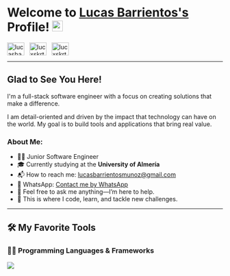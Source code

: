 # Welcome to [Lucas Barrientos's](https://lucasbarrientos.es/) Profile! <a href="https://lucasbarrientos.es/" target="_blank"><img src="https://media.giphy.com/media/hvRJCLFzcasrR4ia7z/giphy.gif" width="25px"></a>

<a href="https://www.linkedin.com/in/lucasbarrientosdev/" target="_blank"><img align="center" src="https://raw.githubusercontent.com/rahuldkjain/github-profile-readme-generator/master/src/images/icons/Social/linked-in-alt.svg" alt="lucasbarrientosdev" height="30" width="40" /></a>
&nbsp;
<a href="https://twitter.com/lucxskrt" target="_blank"><img align="center" src="https://raw.githubusercontent.com/rahuldkjain/github-profile-readme-generator/master/src/images/icons/Social/twitter.svg" alt="lucxskrt" height="30" width="40" /></a>
&nbsp;
<a href="https://www.instagram.com/lucxskrt/" target="_blank"><img align="center" src="https://raw.githubusercontent.com/rahuldkjain/github-profile-readme-generator/master/src/images/icons/Social/instagram.svg" alt="lucxskrt" height="30" width="40" /></a>

---

## Glad to See You Here!

I'm a full-stack software engineer with a focus on creating solutions that make a difference.

I am detail-oriented and driven by the impact that technology can have on the world. My goal is to build tools and applications that bring real value.

### About Me:
- 👨‍🎓 Junior Software Engineer
- 🎓 Currently studying at the **University of Almería**
- 📬 How to reach me: [lucasbarrientosmunoz@gmail.com](mailto:lucasbarrientosmunoz@gmail.com)
- 📨 WhatsApp: [Contact me by WhatsApp](https://wa.link/8o81b3)
- 💬 Feel free to ask me anything—I’m here to help.
- 💪 This is where I code, learn, and tackle new challenges.

---

## 🛠️ My Favorite Tools

### 👨‍💻 Programming Languages & Frameworks

<p>
  <a href="https://skillicons.dev">
    <img src="https://skillicons.dev/icons?i=js,html,css,java,spring,mysql,react,azure,idea,vscode"/>
  </a>
</p>
